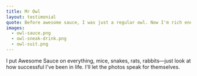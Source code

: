 ```yaml
---
title: Mr Owl
layout: testimonial
quote: Before awesome sauce, I was just a regular owl. Now I'm rich enough to buy a suit.
images:
  - owl-sauce.png
  - owl-sneak-drink.png
  - owl-suit.png
---
```


I put Awesome Sauce on everything, mice, snakes, rats, rabbits—just look at how successful I've been in life. I'll let the photos speak for themselves.